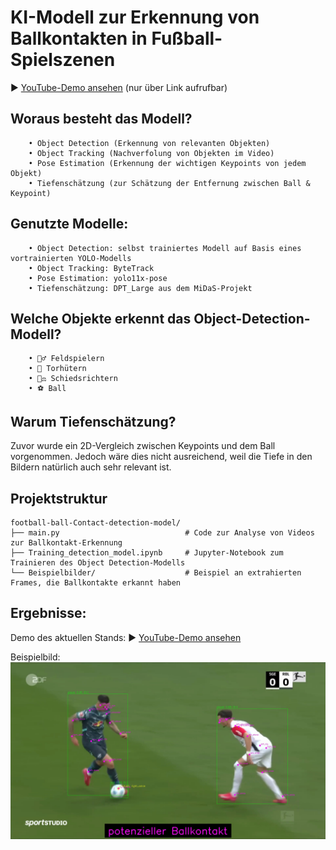 # KI-Modell zur Erkennung von Ballkontakten in Fußball-Spielszenen
▶ [YouTube-Demo ansehen](https://youtu.be/zFxMEwBQ8Y0) (nur über Link aufrufbar)

## Woraus besteht das Modell?
```text
    • Object Detection (Erkennung von relevanten Objekten)
    • Object Tracking (Nachverfolung von Objekten im Video)
    • Pose Estimation (Erkennung der wichtigen Keypoints von jedem Objekt)
    • Tiefenschätzung (zur Schätzung der Entfernung zwischen Ball & Keypoint)
```

## Genutzte Modelle:
```text
    • Object Detection: selbst trainiertes Modell auf Basis eines vortrainierten YOLO-Modells
    • Object Tracking: ByteTrack
    • Pose Estimation: yolo11x-pose
    • Tiefenschätzung: DPT_Large aus dem MiDaS-Projekt
```

## Welche Objekte erkennt das Object-Detection-Modell?
```text
    • 🧍‍♂️ Feldspielern
    • 🧤 Torhütern
    • 🧑‍⚖️ Schiedsrichtern
    • ⚽ Ball
```
 
## Warum Tiefenschätzung?
Zuvor wurde ein 2D-Vergleich zwischen Keypoints und dem Ball vorgenommen.
Jedoch wäre dies nicht ausreichend, weil die Tiefe in den Bildern natürlich auch sehr relevant ist.

## Projektstruktur
```text
football-ball-Contact-detection-model/
├── main.py                            # Code zur Analyse von Videos zur Ballkontakt-Erkennung
├── Training_detection_model.ipynb     # Jupyter-Notebook zum Trainieren des Object Detection-Modells              
└── Beispielbilder/                    # Beispiel an extrahierten Frames, die Ballkontakte erkannt haben   
```

## Ergebnisse:
Demo des aktuellen Stands: ▶ [YouTube-Demo ansehen](https://youtu.be/zFxMEwBQ8Y0)

Beispielbild:
![Beispielergebnis](Beispielbilder/frame_00113.jpg)
